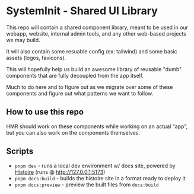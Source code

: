 # SystemInit - Shared UI Library

This repo will contain a shared component library, meant to be used in our webapp, website, internal admin tools, and any other web-based projects we may build.

It will also contain some resuable config (ex: tailwind) and some basic assets (logos, favicons).

This will hopefully help us build an awesome library of reusable "dumb" components that are fully decoupled from the app itself.

Much to do here and to figure out as we migrate over some of these components and figure out what patterns we want to follow.

## How to use this repo
HMR should work on these components while working on an actual "app", but you can also work on the components themselves.

## Scripts
- `pnpm dev` - runs a local dev environment w/ docs site, powered by [Histoire](https://histoire.dev/) (runs @ http://127.0.0.1:5173)
- `pnpm docs:build` - builds the histoire site in a format ready to deploy it
- `pnpm docs:preview` - preview the built files from `docs:build`
